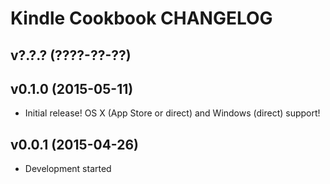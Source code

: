 Kindle Cookbook CHANGELOG
=========================

v?.?.? (????-??-??)
-------------------

v0.1.0 (2015-05-11)
-------------------
- Initial release! OS X (App Store or direct) and Windows (direct) support!

v0.0.1 (2015-04-26)
-------------------
- Development started
